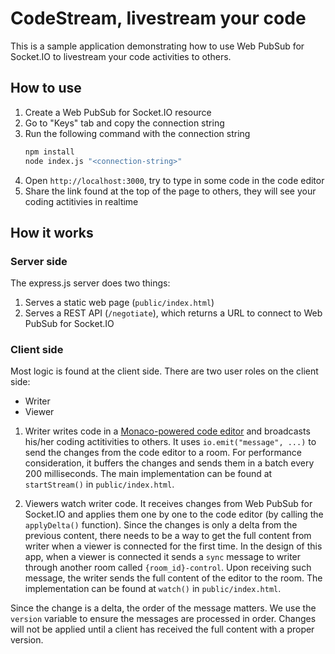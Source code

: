 # CodeStream, livestream your code

This is a sample application demonstrating how to use Web PubSub for Socket.IO to livestream your code activities to others.

## How to use

1. Create a Web PubSub for Socket.IO resource
2. Go to "Keys" tab and copy the connection string
3. Run the following command with the connection string
   ```bash
   npm install
   node index.js "<connection-string>"
   ```
4. Open `http://localhost:3000`, try to type in some code in the code editor
5. Share the link found at the top of the page to others, they will see your coding actitivies in realtime

## How it works

### Server side
The express.js server does two things:

1. Serves a static web page (`public/index.html`)
2. Serves a REST API (`/negotiate`), which returns a URL to connect to Web PubSub for Socket.IO

### Client side
Most logic is found at the client side. There are two user roles on the client side:
- Writer
- Viewer

1. Writer writes code in a [Monaco-powered code editor](https://microsoft.github.io/monaco-editor/) and broadcasts his/her coding actitivities to others. It uses `io.emit("message", ...)` to send the changes from the code editor to a room. For performance consideration, it buffers the changes and sends them in a batch every 200 milliseconds. The main implementation can be found at `startStream()` in `public/index.html`.

2. Viewers watch writer code. It receives changes from Web PubSub for Socket.IO and applies them one by one to the code editor (by calling the `applyDelta()` function). Since the changes is only a delta from the previous content, there needs to be a way to get the full content from writer when a viewer is connected for the first time. In the design of this app, when a viewer is connected it sends a `sync` message to writer through another room called `{room_id}-control`. Upon receiving such message, the writer sends the full content of the editor to the room. The implementation can be found at `watch()` in `public/index.html`.

Since the change is a delta,  the order of the message matters. We use the `version` variable to ensure the messages are processed in order. Changes will not be applied until a client has received the full content with a proper version.
